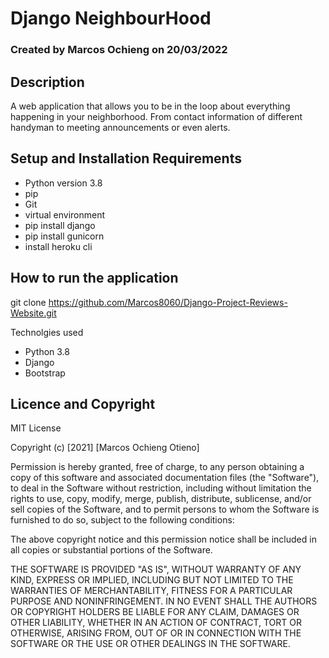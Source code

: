 # Django NeighbourHood

### Created by Marcos Ochieng on 20/03/2022

## Description

A web application that allows you to be in the loop about everything happening in your neighborhood. From contact information of different handyman to meeting announcements or even alerts.
## Setup and Installation Requirements

* Python version 3.8
* pip
* Git
* virtual environment
* pip install django
* pip install gunicorn
* install heroku cli



## How to run the application

git clone https://github.com/Marcos8060/Django-Project-Reviews-Website.git

Technolgies used
* Python 3.8
* Django
* Bootstrap

## Licence and Copyright
MIT License

Copyright (c) [2021] [Marcos Ochieng Otieno]

Permission is hereby granted, free of charge, to any person obtaining a copy
of this software and associated documentation files (the "Software"), to deal
in the Software without restriction, including without limitation the rights
to use, copy, modify, merge, publish, distribute, sublicense, and/or sell
copies of the Software, and to permit persons to whom the Software is
furnished to do so, subject to the following conditions:

The above copyright notice and this permission notice shall be included in all
copies or substantial portions of the Software.

THE SOFTWARE IS PROVIDED "AS IS", WITHOUT WARRANTY OF ANY KIND, EXPRESS OR
IMPLIED, INCLUDING BUT NOT LIMITED TO THE WARRANTIES OF MERCHANTABILITY,
FITNESS FOR A PARTICULAR PURPOSE AND NONINFRINGEMENT. IN NO EVENT SHALL THE
AUTHORS OR COPYRIGHT HOLDERS BE LIABLE FOR ANY CLAIM, DAMAGES OR OTHER
LIABILITY, WHETHER IN AN ACTION OF CONTRACT, TORT OR OTHERWISE, ARISING FROM,
OUT OF OR IN CONNECTION WITH THE SOFTWARE OR THE USE OR OTHER DEALINGS IN THE
SOFTWARE.